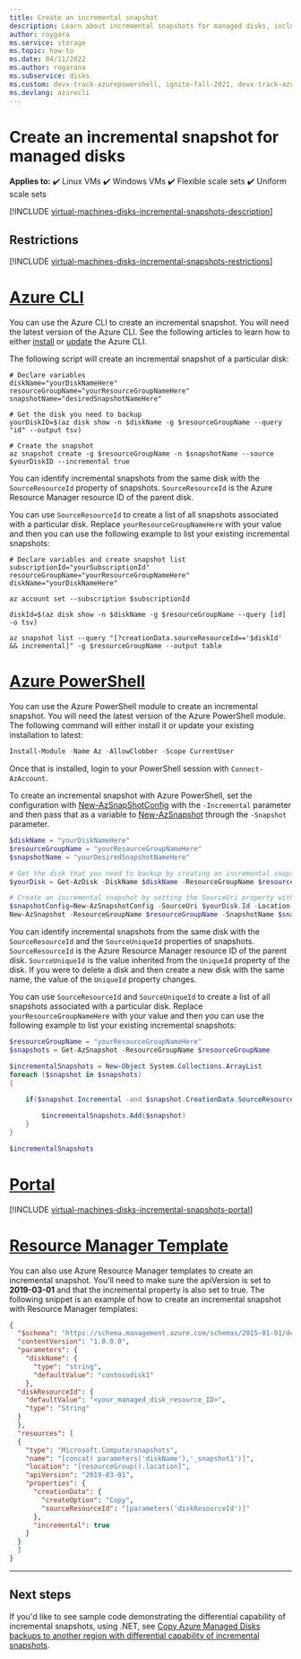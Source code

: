 ```yaml
---
title: Create an incremental snapshot
description: Learn about incremental snapshots for managed disks, including how to create them using the Azure portal, Azure PowerShell module, and Azure Resource Manager.
author: roygara
ms.service: storage
ms.topic: how-to
ms.date: 04/11/2022
ms.author: rogarana
ms.subservice: disks
ms.custom: devx-track-azurepowershell, ignite-fall-2021, devx-track-azurecli 
ms.devlang: azurecli
---
```


# Create an incremental snapshot for managed disks

**Applies to:** :heavy_check_mark: Linux VMs :heavy_check_mark: Windows VMs :heavy_check_mark: Flexible scale sets :heavy_check_mark: Uniform scale sets

[!INCLUDE [virtual-machines-disks-incremental-snapshots-description](../../includes/virtual-machines-disks-incremental-snapshots-description.md)]

## Restrictions

[!INCLUDE [virtual-machines-disks-incremental-snapshots-restrictions](../../includes/virtual-machines-disks-incremental-snapshots-restrictions.md)]

# [Azure CLI](#tab/azure-cli)

You can use the Azure CLI to create an incremental snapshot. You will need the latest version of the Azure CLI. See the following articles to learn how to either [install](/cli/azure/install-azure-cli) or [update](/cli/azure/update-azure-cli) the Azure CLI.

The following script will create an incremental snapshot of a particular disk:

```azurecli
# Declare variables
diskName="yourDiskNameHere"
resourceGroupName="yourResourceGroupNameHere"
snapshotName="desiredSnapshotNameHere"

# Get the disk you need to backup
yourDiskID=$(az disk show -n $diskName -g $resourceGroupName --query "id" --output tsv)

# Create the snapshot
az snapshot create -g $resourceGroupName -n $snapshotName --source $yourDiskID --incremental true
```

You can identify incremental snapshots from the same disk with the `SourceResourceId` property of snapshots. `SourceResourceId` is the Azure Resource Manager resource ID of the parent disk.

You can use `SourceResourceId` to create a list of all snapshots associated with a particular disk. Replace `yourResourceGroupNameHere` with your value and then you can use the following example to list your existing incremental snapshots:


```azurecli
# Declare variables and create snapshot list
subscriptionId="yourSubscriptionId"
resourceGroupName="yourResourceGroupNameHere"
diskName="yourDiskNameHere"

az account set --subscription $subscriptionId

diskId=$(az disk show -n $diskName -g $resourceGroupName --query [id] -o tsv)

az snapshot list --query "[?creationData.sourceResourceId=='$diskId' && incremental]" -g $resourceGroupName --output table
```


# [Azure PowerShell](#tab/azure-powershell)

You can use the Azure PowerShell module to create an incremental snapshot. You will need the latest version of the Azure PowerShell module. The following command will either install it or update your existing installation to latest:

```PowerShell
Install-Module -Name Az -AllowClobber -Scope CurrentUser
```

Once that is installed, login to your PowerShell session with `Connect-AzAccount`.

To create an incremental snapshot with Azure PowerShell, set the configuration with [New-AzSnapShotConfig](/powershell/module/az.compute/new-azsnapshotconfig) with the `-Incremental` parameter and then pass that as a variable to [New-AzSnapshot](/powershell/module/az.compute/new-azsnapshot) through the `-Snapshot` parameter.

```PowerShell
$diskName = "yourDiskNameHere"
$resourceGroupName = "yourResourceGroupNameHere"
$snapshotName = "yourDesiredSnapshotNameHere"

# Get the disk that you need to backup by creating an incremental snapshot
$yourDisk = Get-AzDisk -DiskName $diskName -ResourceGroupName $resourceGroupName

# Create an incremental snapshot by setting the SourceUri property with the value of the Id property of the disk
$snapshotConfig=New-AzSnapshotConfig -SourceUri $yourDisk.Id -Location $yourDisk.Location -CreateOption Copy -Incremental 
New-AzSnapshot -ResourceGroupName $resourceGroupName -SnapshotName $snapshotName -Snapshot $snapshotConfig 
```

You can identify incremental snapshots from the same disk with the `SourceResourceId` and the `SourceUniqueId` properties of snapshots. `SourceResourceId` is the Azure Resource Manager resource ID of the parent disk. `SourceUniqueId` is the value inherited from the `UniqueId` property of the disk. If you were to delete a disk and then create a new disk with the same name, the value of the `UniqueId` property changes.

You can use `SourceResourceId` and `SourceUniqueId` to create a list of all snapshots associated with a particular disk. Replace `yourResourceGroupNameHere` with your value and then you can use the following example to list your existing incremental snapshots:

```PowerShell
$resourceGroupName = "yourResourceGroupNameHere"
$snapshots = Get-AzSnapshot -ResourceGroupName $resourceGroupName

$incrementalSnapshots = New-Object System.Collections.ArrayList
foreach ($snapshot in $snapshots)
{
    
    if($snapshot.Incremental -and $snapshot.CreationData.SourceResourceId -eq $yourDisk.Id -and $snapshot.CreationData.SourceUniqueId -eq $yourDisk.UniqueId){

        $incrementalSnapshots.Add($snapshot)
    }
}

$incrementalSnapshots
```

# [Portal](#tab/azure-portal)
[!INCLUDE [virtual-machines-disks-incremental-snapshots-portal](../../includes/virtual-machines-disks-incremental-snapshots-portal.md)]

# [Resource Manager Template](#tab/azure-resource-manager)

You can also use Azure Resource Manager templates to create an incremental snapshot. You'll need to make sure the apiVersion is set to **2019-03-01** and that the incremental property is also set to true. The following snippet is an example of how to create an incremental snapshot with Resource Manager templates:

```json
{
  "$schema": "https://schema.management.azure.com/schemas/2015-01-01/deploymentTemplate.json#",
  "contentVersion": "1.0.0.0",
  "parameters": {
    "diskName": {
      "type": "string",
      "defaultValue": "contosodisk1"
    },
  "diskResourceId": {
    "defaultValue": "<your_managed_disk_resource_ID>",
    "type": "String"
  }
  }, 
  "resources": [
  {
    "type": "Microsoft.Compute/snapshots",
    "name": "[concat( parameters('diskName'),'_snapshot1')]",
    "location": "[resourceGroup().location]",
    "apiVersion": "2019-03-01",
    "properties": {
      "creationData": {
        "createOption": "Copy",
        "sourceResourceId": "[parameters('diskResourceId')]"
      },
      "incremental": true
    }
  }
  ]
}
```
---


## Next steps

If you'd like to see sample code demonstrating the differential capability of incremental snapshots, using .NET, see [Copy Azure Managed Disks backups to another region with differential capability of incremental snapshots](https://github.com/Azure-Samples/managed-disks-dotnet-backup-with-incremental-snapshots).
